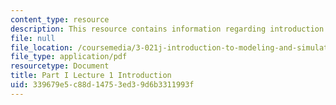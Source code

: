 ```yaml
---
content_type: resource
description: This resource contains information regarding introduction.
file: null
file_location: /coursemedia/3-021j-introduction-to-modeling-and-simulation-spring-2012/339679e5c88d14753ed39d6b3311993f_MIT3_021JS12_P1_L1.pdf
file_type: application/pdf
resourcetype: Document
title: Part I Lecture 1 Introduction
uid: 339679e5-c88d-1475-3ed3-9d6b3311993f
---
```

